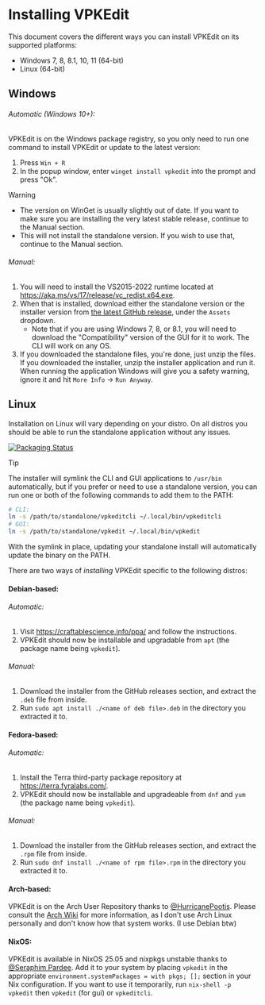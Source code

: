 # Installing VPKEdit

This document covers the different ways you can install VPKEdit on its supported
platforms:

- Windows 7, 8, 8.1, 10, 11 (64-bit)
- Linux (64-bit)

## Windows

###### Automatic (Windows 10+):

VPKEdit is on the Windows package registry, so you only need to run one command to install VPKEdit or update to the latest version:
1. Press `Win + R`
2. In the popup window, enter `winget install vpkedit` into the prompt and press "Ok".

> [!WARNING]
> - The version on WinGet is usually slightly out of date. If you want to make sure you are installing the very latest stable release,
>   continue to the Manual section.
> - This will not install the standalone version. If you wish to use that, continue to the Manual section.

###### Manual:

1. You will need to install the VS2015-2022 runtime located at https://aka.ms/vs/17/release/vc_redist.x64.exe.
2. When that is installed, download either the standalone version or the installer version from [the latest
   GitHub release](https://github.com/craftablescience/VPKEdit/releases/latest), under the `Assets` dropdown.
   - Note that if you are using Windows 7, 8, or 8.1, you will need to download the "Compatibility" version of the GUI for
     it to work. The CLI will work on any OS.
3. If you downloaded the standalone files, you're done, just unzip the files. If you downloaded the installer,
   unzip the installer application and run it. When running the application Windows will give you a safety warning,
   ignore it and hit `More Info` → `Run Anyway`.

## Linux

Installation on Linux will vary depending on your distro. On all distros you should be able to run the standalone
application without any issues.

[![Packaging Status](https://repology.org/badge/vertical-allrepos/vpkedit.svg?header=Packaging%20Status)](https://repology.org/project/vpkedit/versions)

> [!TIP]
> The installer will symlink the CLI and GUI applications to `/usr/bin` automatically,
> but if you prefer or need to use a standalone version, you can run one or both of the following commands to add them to the PATH:
>
> ```sh
> # CLI:
> ln -s /path/to/standalone/vpkeditcli ~/.local/bin/vpkeditcli
> # GUI:
> ln -s /path/to/standalone/vpkedit ~/.local/bin/vpkedit
> ```
>
> With the symlink in place, updating your standalone install will automatically update the binary on the PATH.

There are two ways of *installing* VPKEdit specific to the following distros:

#### Debian-based:

###### Automatic:

1. Visit https://craftablescience.info/ppa/ and follow the instructions.
2. VPKEdit should now be installable and upgradable from `apt` (the package name being `vpkedit`).

###### Manual:

1. Download the installer from the GitHub releases section, and extract the `.deb` file from inside.
2. Run `sudo apt install ./<name of deb file>.deb` in the directory you extracted it to.

#### Fedora-based:

###### Automatic:

1. Install the Terra third-party package repository at https://terra.fyralabs.com/.
2. VPKEdit should now be installable and upgradeable from `dnf` and `yum` (the package name being `vpkedit`).

###### Manual:

1. Download the installer from the GitHub releases section, and extract the `.rpm` file from inside.
2. Run `sudo dnf install ./<name of rpm file>.rpm` in the directory you extracted it to.

#### Arch-based:

VPKEdit is on the Arch User Repository thanks to [@HurricanePootis](https://github.com/HurricanePootis).
Please consult the [Arch Wiki](https://wiki.archlinux.org/title/Arch_User_Repository) for more information,
as I don't use Arch Linux personally and don't know how that system works. (I use Debian btw)

#### NixOS:

VPKEdit is available in NixOS 25.05 and nixpkgs unstable thanks to [@Seraphim Pardee](https://github.com/SeraphimRP).
Add it to your system by placing `vpkedit` in the appropriate `environment.systemPackages = with pkgs; [];` section 
in your Nix configuration. If you want to use it temporarily, run `nix-shell -p vpkedit` then `vpkedit` (for gui) or `vpkeditcli`.
